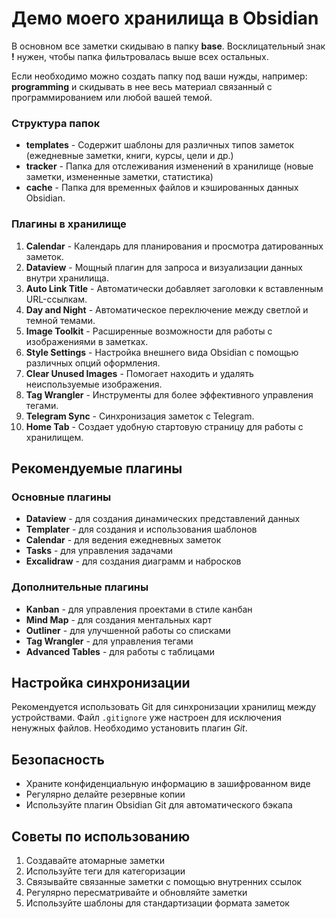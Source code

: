 # Демо моего хранилища в Obsidian

В основном все заметки скидываю в папку **base**. Восклицательный знак **!** нужен, чтобы папка фильтровалась выше всех остальных.

Если необходимо можно создать папку под ваши нужды, например: **programming** и скидывать в нее весь материал связанный с программированием или любой вашей темой.

### Структура папок

- **templates** - Содержит шаблоны для различных типов заметок (ежедневные заметки, книги, курсы, цели и др.)
- **tracker** - Папка для отслеживания изменений в хранилище (новые заметки, измененные заметки, статистика)
- **cache** - Папка для временных файлов и кэшированных данных Obsidian.

### Плагины в хранилище

1. **Calendar** - Календарь для планирования и просмотра датированных заметок.
2. **Dataview** - Мощный плагин для запроса и визуализации данных внутри хранилища.
3. **Auto Link Title** - Автоматически добавляет заголовки к вставленным URL-ссылкам.
4. **Day and Night** - Автоматическое переключение между светлой и темной темами.
5. **Image Toolkit** - Расширенные возможности для работы с изображениями в заметках.
6. **Style Settings** - Настройка внешнего вида Obsidian с помощью различных опций оформления.
7. **Clear Unused Images** - Помогает находить и удалять неиспользуемые изображения.
8. **Tag Wrangler** - Инструменты для более эффективного управления тегами.
9. **Telegram Sync** - Синхронизация заметок с Telegram.
10. **Home Tab** - Создает удобную стартовую страницу для работы с хранилищем.

## Рекомендуемые плагины

### Основные плагины
- **Dataview** - для создания динамических представлений данных
- **Templater** - для создания и использования шаблонов
- **Calendar** - для ведения ежедневных заметок
- **Tasks** - для управления задачами
- **Excalidraw** - для создания диаграмм и набросков

### Дополнительные плагины
- **Kanban** - для управления проектами в стиле канбан
- **Mind Map** - для создания ментальных карт
- **Outliner** - для улучшенной работы со списками
- **Tag Wrangler** - для управления тегами
- **Advanced Tables** - для работы с таблицами

## Настройка синхронизации
Рекомендуется использовать Git для синхронизации хранилищ между устройствами. Файл `.gitignore` уже настроен для исключения ненужных файлов. Необходимо установить плагин *Git*.

## Безопасность
- Храните конфиденциальную информацию в зашифрованном виде
- Регулярно делайте резервные копии
- Используйте плагин Obsidian Git для автоматического бэкапа

## Советы по использованию
1. Создавайте атомарные заметки
2. Используйте теги для категоризации
3. Связывайте связанные заметки с помощью внутренних ссылок
4. Регулярно пересматривайте и обновляйте заметки
5. Используйте шаблоны для стандартизации формата заметок
